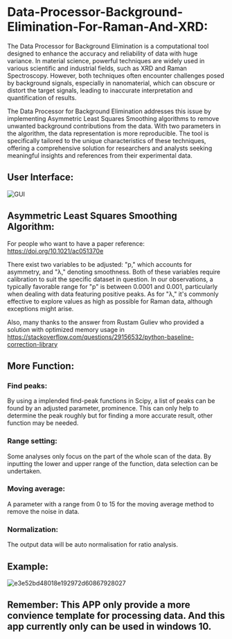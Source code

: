 # Data-Processor-Background-Elimination-For-Raman-And-XRD:
The Data Processor for Background Elimination is a computational tool designed to enhance the accuracy and reliability of data with huge variance. In material science, powerful techniques are widely used in various scientific and industrial fields, such as XRD and Raman Spectroscopy. However, both techniques often encounter challenges posed by background signals, especially in nanomaterial, which can obscure or distort the target signals, leading to inaccurate interpretation and quantification of results.

The Data Processor for Background Elimination addresses this issue by implementing Asymmetric Least Squares Smoothing algorithms to remove unwanted background contributions from the data. With two parameters in the algorithm, the data representation is more reproducible. The tool is specifically tailored to the unique characteristics of these techniques, offering a comprehensive solution for researchers and analysts seeking meaningful insights and references from their experimental data.
## User Interface:
![GUI](https://github.com/AntonioZelongYan/Data-Processor-Background-Elimination-For-Raman-And-XRD/assets/138164005/ce875360-3296-44f7-bcd2-e0623094f213)
## Asymmetric Least Squares Smoothing Algorithm:
For people who want to have a paper reference: https://doi.org/10.1021/ac051370e

There exist two variables to be adjusted: "p," which accounts for asymmetry, and "λ," denoting smoothness. Both of these variables require calibration to suit the specific dataset in question. In our observations, a typically favorable range for "p" is between 0.0001 and 0.001, particularly when dealing with data featuring positive peaks. As for "λ," it's commonly effective to explore values as high as possible for Raman data, although exceptions might arise. 

Also, many thanks to the answer from Rustam Guliev who provided a solution with optimized memory usage in https://stackoverflow.com/questions/29156532/python-baseline-correction-library
## More Function:
### Find peaks:
By using a implended find-peak functions in Scipy, a list of peaks can be found by an adjusted parameter, prominence. This can only help to determine the peak roughly but for finding a more accurate result, other function may be needed.
### Range setting:
Some analyses only focus on the part of the whole scan of the data. By inputting the lower and upper range of the function, data selection can be undertaken.
### Moving average:
A parameter with a range from 0 to 15 for the moving average method to remove the noise in data.
### Normalization:
The output data will be auto normalisation for ratio analysis.
## Example:
![e3e52bd48018e192972d60867928027](https://github.com/AntonioZelongYan/Data-Processor-Background-Elimination-For-Raman-And-XRD/assets/138164005/ec1a0cf1-6736-4d60-895a-9e4ba06d52dd)
## Remember: This APP only provide a more convience template for processing data. And this app currently only can be used in windows 10.
